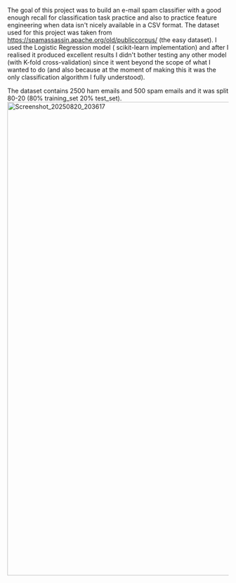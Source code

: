 The goal of this project was to build an e-mail spam classifier with a good enough recall for classification task practice and also to practice feature engineering when data isn't nicely available in a CSV format.
The dataset used for this project was taken from https://spamassassin.apache.org/old/publiccorpus/ (the easy dataset).
I used the Logistic Regression model ( scikit-learn implementation) and after I realised it produced excellent results I didn't bother testing any other model (with K-fold cross-validation) since it went beyond the scope of what I wanted to do (and also because at the moment of making this it was the only classification algorithm I fully understood).

The dataset contains 2500 ham emails and 500 spam emails and it was split 80-20 (80% training_set 20% test_set). 
<img width="1920" height="1080" alt="Screenshot_20250820_203617" src="https://github.com/user-attachments/assets/a559d63f-133b-431a-a88d-840693429713" />
